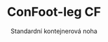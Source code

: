 ---
title: "ConFoot-leg CF"
subtitle: "Standardní kontejnerová noha"
mainImage: "/images/products/confoot-leg-cf-main.jpg"
gallery:
  - "/images/products/confoot-leg-cf-1.jpg"
  - "/images/products/confoot-leg-cf-2.jpg"
  - "/images/products/confoot-leg-cf-3.jpg"
shortDescription: "ConFoot-leg CF je náš standardní model kontejnerové nohy, který snižuje čas potřebný k přesunu a vykládce kontejnerů, což umožňuje nechávat kontejnery čekat na vyložení, takže řidiči nemusí čekat."
technicalDescription: "Model CF umožňuje využít kontejnery jako dodatečné úložiště, přičemž zůstávají kdykoliv připraveny k přesunu – jednoduše vjeďte s přívěsem pod kontejner a cesta pokračuje."
videoID: "C2KwnEb-npU"
specifications:
  - name: "Hmotnost"
    value: "24 kg na nohu"
  - name: "Nosnost"
    value: "34 tun"
  - name: "Nastavitelný rozsah"
    value: "1 043 mm až 1 448 mm"
  - name: "Materiál"
    value: "Kvalitní ocel"
price: "3.600 EUR"
priceVAT: "4.356 EUR"
pricingNotes: "K dispozici jsou slevy při větším odběru. Pro podrobnosti nás kontaktujte."
buyLink: "/contact"
howToUse: |
  1. Umístěte CF nohu na rohové odlitky kontejneru
  2. Zapojte zajišťovací mechanismus
  3. V případě potřeby upravte výšku v rozmezí od 1 043 mm do 1 448 mm
  4. Opakujte pro všechny potřebné rohy
  5. Spusťte přívěs a odjeďte, čímž necháte kontejner na nohách
benefits:
  - title: "Úspora času"
    description: "Snižuje čas potřebný k přesunu a vykládce kontejnerů, jelikož kontejnery mohou zůstat čekat na vyložení"
  - title: "Efektivita řidiče"
    description: "Řidiči nemusí během vykládky čekat, což jim umožňuje věnovat se dalším úkolům"
  - title: "Dodatečné úložiště"
    description: "Kontejnery mohou sloužit jako dodatečný skladový prostor, když nejsou v přepravě"
  - title: "Připravená mobilita"
    description: "Kontejnery jsou vždy připraveny k přesunu – jednoduše vjeďte s přívěsem pod kontejner a cesta pokračuje"
  - title: "Univerzální použití"
    description: "Vhodné pro všeobecné použití, skladování, tankové kontejnery a různá odvětví"
  - title: "Optimalizace nákladů"
    description: "Optimalizuje náklady a čas díky zefektivnění přepravních a skladovacích operací"
articleContent: |
  ## Co je ConFoot-leg CF?

  ConFoot-leg CF je standardní model kontejnerové nohy navržený pro zjednodušení přepravy, skladování a logistických operací. Toto univerzální řešení snižuje čas potřebný k přesunu a vykládce kontejnerů tím, že umožňuje, aby kontejnery čekaly na vyložení, což znamená, že řidiči nemusí čekat. Model CF proměňuje námořní kontejnery v flexibilní úložné jednotky, které jsou vždy připraveny k přepravě, kdykoliv je to potřeba.

  ## Klíčové přínosy pro přepravu a logistiku

  ConFoot-leg CF poskytuje podstatné provozní výhody firmám zapojeným do přepravy kontejnerů a logistiky. Umožněním ponechat kontejnery na nohách při čekání na vykládku můžete optimalizovat využití času řidičů a vozového parku. Řidiči mohou kontejnery odložit a okamžitě pokračovat ve své další zakázce, což eliminuje nákladné čekací doby během nakládky a vykládky.

  Navíc kontejnery vybavené CF nohama mohou sloužit jako cenný dodatečný skladový prostor, když nejsou v přepravě. Zůstávají kdykoliv připraveny k přesunu – jednoduše vjeďte s přívěsem pod kontejner a cesta pokračuje. Tato univerzálnost činí z modelu CF ideální řešení pro podniky, které chtějí zvýšit efektivitu logistiky a skladovací kapacitu.

  ## Jak to funguje

  ConFoot-leg CF se bezpečně upevňuje k rohovým odlitkům kontejneru a poskytuje stabilní oporu, zatímco je kontejner připraven k nakládce, vykládce nebo skladování. Nohy mají nastavitelný rozsah od 1 043 mm do 1 448 mm, což umožňuje univerzální umístění v různých provozních prostředích. Každá noha váží 24 kg, což usnadňuje manipulaci operátorům, přičemž systém poskytuje značnou nosnost 34 tun.

  Instalace je jednoduchá:
  1. Umístěte CF nohy na rohové odlitky kontejneru
  2. Zapojte zajišťovací mechanismus k upevnění nohou
  3. Podle potřeby upravte výšku podle vašich specifických požadavků
  4. Spusťte přívěs a odjeďte, přičemž kontejner zůstane bezpečně podepřen nohami

  Když přijde čas přesunu kontejneru, jednoduše vjeďte s přívěsem pod něj, upevněte kontejner k přívěsu, odstraňte nohy a pokračujte v cestě.

  ## Použití ConFoot-leg CF

  ### Přepravní společnosti
  Přepravní společnosti výrazně profitují z možnosti CF optimalizovat využití vozového parku. Řidiči mohou odložit kontejnery u zákazníků a okamžitě pokračovat na další zakázku, místo aby čekali na nakládku či vykládku. Tato efektivita může výrazně zvýšit produktivní kapacitu stávajících přívěsných vozů a snížit provozní náklady.

  ### Skladování a distribuce
  Pro operace skladování a distribuce poskytuje CF cennou flexibilitu při řízení toku kontejnerů. Kontejnery mohou být umístěny na dočasných skladovacích místech na nohách, čímž se vytvoří dodatečná vyrovnávací kapacita během špičkových období. Tento přístup snižuje přetížení nakládacích ramp a umožňuje efektivnější plánování nakládky a vykládky.

  ### Výrobní závody
  Výrobní závody mohou využít kontejnery vybavené CF jako flexibilní dodatečné úložiště pro suroviny nebo hotové výrobky. Umístěním kontejnerů blízko výrobních prostor lze materiály snadno získat, což snižuje náklady na manipulaci a zvyšuje efektivitu výroby.

  ### Maloobchodní provozy
  Maloobchodní podniky mohou využít CF nohy pro sezónní skladovací řešení, kdy jsou kontejnery umístěny na strategických místech, aby podpořily řízení zásob během špičkových období. Tento přístup poskytuje nákladově efektivní dodatečnou kapacitu bez nutnosti trvalého rozšíření zařízení.

  ## Technické specifikace

  - **Nosnost**: 34 tun
  - **Hmotnost**: 24 kg na nohu
  - **Nastavitelný rozsah**: 1 043 mm až 1 448 mm
  - **Materiál**: Kvalitní ocel s odolnou úpravou povrchu
  - **Kompatibilita**: Standardní rohové odlitky námořních kontejnerů

  ConFoot-leg CF představuje praktické řešení pro zjednodušení přepravních a skladovacích operací, které firmám nabízí možnost optimalizovat náklady a čas. Umožněním ponechat kontejnery čekající na vykládku a využít je jako dodatečné úložiště pomáhá CF podnikům dosáhnout vyšší efektivity a flexibility při manipulaci s kontejnery.
---